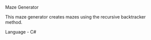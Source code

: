 Maze Generator

This maze generator creates mazes using the recursive backtracker method.

Language - C#
